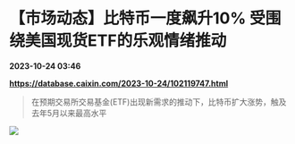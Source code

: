 # 【市场动态】比特币一度飙升10% 受围绕美国现货ETF的乐观情绪推动

**2023-10-24 03:46**

**https://database.caixin.com/2023-10-24/102119747.html**

> 在预期交易所交易基金(ETF)出现新需求的推动下，比特币扩大涨势，触及去年5月以来最高水平

  

[![](https://img.caixin.com/2022-06-15/165525255940123_840_560.jpg)](https://img.caixin.com//2022-06-15/165525255940123_480_320.jpg)